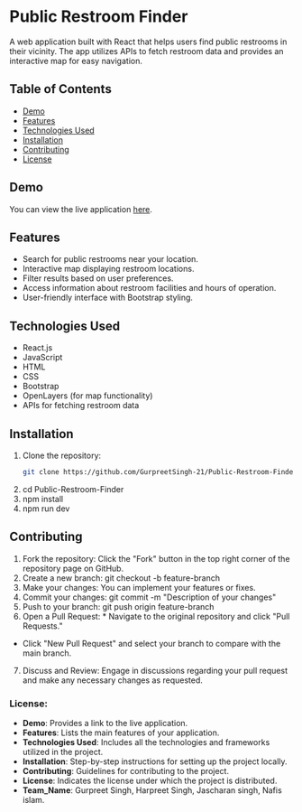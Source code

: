 # Public Restroom Finder

A web application built with React that helps users find public restrooms in their vicinity. The app utilizes APIs to fetch restroom data and provides an interactive map for easy navigation.

## Table of Contents

- [Demo](#demo)
- [Features](#features)
- [Technologies Used](#technologies-used)
- [Installation](#installation)
- [Contributing](#contributing)
- [License](#license)

## Demo

You can view the live application [here](https://gurpreetsingh-21.github.io/Public-Restroom-Finder).

## Features

- Search for public restrooms near your location.
- Interactive map displaying restroom locations.
- Filter results based on user preferences.
- Access information about restroom facilities and hours of operation.
- User-friendly interface with Bootstrap styling.

## Technologies Used

- React.js
- JavaScript
- HTML
- CSS
- Bootstrap
- OpenLayers (for map functionality)
- APIs for fetching restroom data

## Installation

1. Clone the repository:
   ```bash
   git clone https://github.com/GurpreetSingh-21/Public-Restroom-Finder.git
2. cd Public-Restroom-Finder
3. npm install
4. npm run dev

## Contributing
1. Fork the repository: Click the "Fork" button in the top right corner of the repository page on GitHub.
2. Create a new branch: git checkout -b feature-branch
3. Make your changes: You can implement your features or fixes.
4. Commit your changes: git commit -m "Description of your changes"
5. Push to your branch: git push origin feature-branch
6. Open a Pull Request: * Navigate to the original repository and click "Pull Requests."
* Click "New Pull Request" and select your branch to compare with the main branch.
7. Discuss and Review: Engage in discussions regarding your pull request and make any necessary changes as requested.


### License:
- **Demo**: Provides a link to the live application.
- **Features**: Lists the main features of your application.
- **Technologies Used**: Includes all the technologies and frameworks utilized in the project.
- **Installation**: Step-by-step instructions for setting up the project locally.
- **Contributing**: Guidelines for contributing to the project.
- **License**: Indicates the license under which the project is distributed.
- **Team_Name**: Gurpreet Singh, Harpreet Singh, Jascharan singh, Nafis islam.
